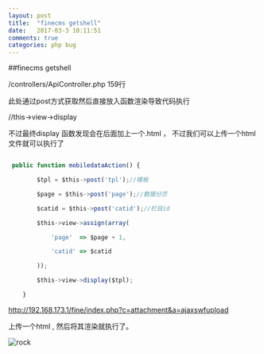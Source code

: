 ```yaml
---
layout: post
title:  "finecms getshell"
date:   2017-03-3 10:11:51
comments: true
categories: php bug
---
```


##finecms getshell

/controllers/ApiController.php    159行

此处通过post方式获取然后直接放入函数渲染导致代码执行

//this->view->display 

不过最终display 函数发现会在后面加上一个.html ， 不过我们可以上传一个html文件就可以执行了




```javascript

 public function mobiledataAction() {

        $tpl = $this->post('tpl');//模板

        $page = $this->post('page');//数据分页

        $catid = $this->post('catid');//栏目id

        $this->view->assign(array(

            'page'  => $page + 1,

            'catid' => $catid

        ));

        $this->view->display($tpl);

    }


```
http://192.168.173.1/fine/index.php?c=attachment&a=ajaxswfupload

上传一个html , 然后将其渲染就执行了。


![rock](https://striker.teambition.net/thumbnail/110re6c73e490423717fc74fbb2e8b0b2e17/w/800/h/567)



